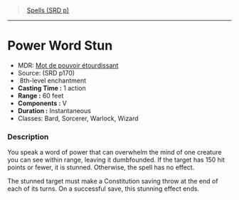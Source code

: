 ﻿---
!SpellItem
Name: Power Word Stun
AltName: '[Mot de pouvoir étourdissant](hd_spells_mot_de_pouvoir_etourdissant.md)'
Type: enchantment
Level: 8
CastingTime: 1 action
Range: 60 feet
Components: V
Duration: Instantaneous
Classes: Bard, Sorcerer, Warlock, Wizard
Family: SpellVO
Source: (SRD p170)
Id: spells_vo.md#power-word-stun
ParentLink: spells_vo.md#spells-srd-p
ParentName: Spells (SRD p)
NameLevel: 1
Attributes: {}
---
> [Spells (SRD p)](srd_spells.md)

---

# Power Word Stun

- MDR: [Mot de pouvoir étourdissant](hd_spells_mot_de_pouvoir_etourdissant.md)
- Source: (SRD p170)
-  8th-level enchantment
- **Casting Time :** 1 action
- **Range :** 60 feet
- **Components :** V
- **Duration :** Instantaneous
- Classes: Bard, Sorcerer, Warlock, Wizard

### Description

You speak a word of power that can overwhelm the mind of one creature you can see within range, leaving it dumbfounded. If the target has 150 hit points or fewer, it is stunned. Otherwise, the spell has no effect.

The stunned target must make a Constitution saving throw at the end of each of its turns. On a successful save, this stunning effect ends.

